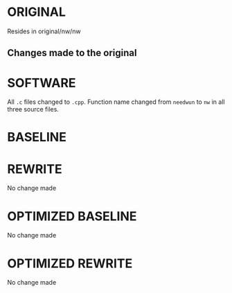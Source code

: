# ORIGINAL
Resides in original/nw/nw

## Changes made to the original

# SOFTWARE
All `.c` files changed to `.cpp`.
Function name changed from `needwun` to `nw` in all three source files.

# BASELINE

# REWRITE
No change made

# OPTIMIZED BASELINE
No change made

# OPTIMIZED REWRITE
No change made
